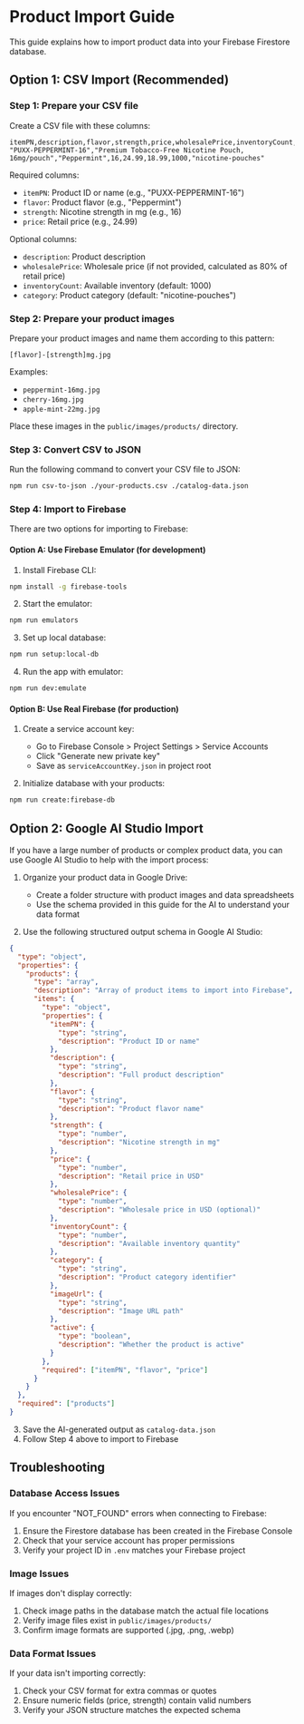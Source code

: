 # Product Import Guide

This guide explains how to import product data into your Firebase Firestore database.

## Option 1: CSV Import (Recommended)

### Step 1: Prepare your CSV file
Create a CSV file with these columns:
```
itemPN,description,flavor,strength,price,wholesalePrice,inventoryCount,category
"PUXX-PEPPERMINT-16","Premium Tobacco-Free Nicotine Pouch, 16mg/pouch","Peppermint",16,24.99,18.99,1000,"nicotine-pouches"
```

Required columns:
- `itemPN`: Product ID or name (e.g., "PUXX-PEPPERMINT-16")
- `flavor`: Product flavor (e.g., "Peppermint")
- `strength`: Nicotine strength in mg (e.g., 16)
- `price`: Retail price (e.g., 24.99)

Optional columns:
- `description`: Product description
- `wholesalePrice`: Wholesale price (if not provided, calculated as 80% of retail price)
- `inventoryCount`: Available inventory (default: 1000)
- `category`: Product category (default: "nicotine-pouches")

### Step 2: Prepare your product images
Prepare your product images and name them according to this pattern:
```
[flavor]-[strength]mg.jpg
```

Examples:
- `peppermint-16mg.jpg`
- `cherry-16mg.jpg`
- `apple-mint-22mg.jpg`

Place these images in the `public/images/products/` directory.

### Step 3: Convert CSV to JSON
Run the following command to convert your CSV file to JSON:
```bash
npm run csv-to-json ./your-products.csv ./catalog-data.json
```

### Step 4: Import to Firebase
There are two options for importing to Firebase:

#### Option A: Use Firebase Emulator (for development)
1. Install Firebase CLI:
```bash
npm install -g firebase-tools
```

2. Start the emulator:
```bash
npm run emulators
```

3. Set up local database:
```bash
npm run setup:local-db
```

4. Run the app with emulator:
```bash
npm run dev:emulate
```

#### Option B: Use Real Firebase (for production)
1. Create a service account key:
   - Go to Firebase Console > Project Settings > Service Accounts
   - Click "Generate new private key"
   - Save as `serviceAccountKey.json` in project root

2. Initialize database with your products:
```bash
npm run create:firebase-db
```

## Option 2: Google AI Studio Import

If you have a large number of products or complex product data, you can use Google AI Studio to help with the import process:

1. Organize your product data in Google Drive:
   - Create a folder structure with product images and data spreadsheets
   - Use the schema provided in this guide for the AI to understand your data format

2. Use the following structured output schema in Google AI Studio:
```json
{
  "type": "object",
  "properties": {
    "products": {
      "type": "array",
      "description": "Array of product items to import into Firebase",
      "items": {
        "type": "object",
        "properties": {
          "itemPN": {
            "type": "string",
            "description": "Product ID or name"
          },
          "description": {
            "type": "string",
            "description": "Full product description"
          },
          "flavor": {
            "type": "string",
            "description": "Product flavor name"
          },
          "strength": {
            "type": "number",
            "description": "Nicotine strength in mg"
          },
          "price": {
            "type": "number",
            "description": "Retail price in USD"
          },
          "wholesalePrice": {
            "type": "number",
            "description": "Wholesale price in USD (optional)"
          },
          "inventoryCount": {
            "type": "number",
            "description": "Available inventory quantity"
          },
          "category": {
            "type": "string",
            "description": "Product category identifier"
          },
          "imageUrl": {
            "type": "string",
            "description": "Image URL path"
          },
          "active": {
            "type": "boolean",
            "description": "Whether the product is active"
          }
        },
        "required": ["itemPN", "flavor", "price"]
      }
    }
  },
  "required": ["products"]
}
```

3. Save the AI-generated output as `catalog-data.json`
4. Follow Step 4 above to import to Firebase

## Troubleshooting

### Database Access Issues
If you encounter "NOT_FOUND" errors when connecting to Firebase:
1. Ensure the Firestore database has been created in the Firebase Console
2. Check that your service account has proper permissions
3. Verify your project ID in `.env` matches your Firebase project

### Image Issues
If images don't display correctly:
1. Check image paths in the database match the actual file locations
2. Verify image files exist in `public/images/products/`
3. Confirm image formats are supported (.jpg, .png, .webp)

### Data Format Issues
If your data isn't importing correctly:
1. Check your CSV format for extra commas or quotes
2. Ensure numeric fields (price, strength) contain valid numbers
3. Verify your JSON structure matches the expected schema